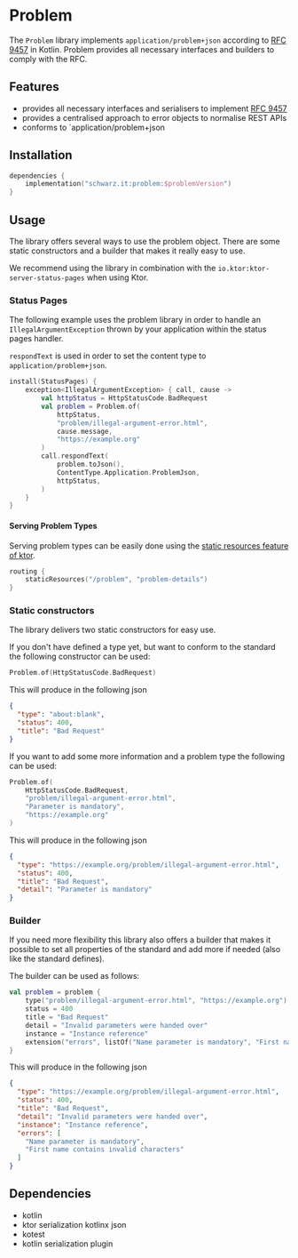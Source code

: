 # Problem

The `Problem` library implements `application/problem+json` according to [RFC 9457](https://datatracker.ietf.org/doc/rfc9457/) in Kotlin. Problem provides all necessary interfaces and builders to comply with the RFC.

## Features
  - provides all necessary interfaces and serialisers to implement [RFC 9457](https://datatracker.ietf.org/doc/rfc9457/)
  - provides a centralised approach to error objects to normalise REST APIs
  - conforms to `application/problem+json

## Installation

```kotlin
dependencies {
    implementation("schwarz.it:problem:$problemVersion")
}
```


## Usage

The library offers several ways to use the problem object. There are some static constructors and a builder that makes it really easy to use.

We recommend using the library in combination with the `io.ktor:ktor-server-status-pages` when using Ktor.

### Status Pages

The following example uses the problem library in order to handle an `IllegalArgumentException` thrown by your application within the status pages handler.

`respondText` is used in order to set the content type to `application/problem+json`.

```kotlin
install(StatusPages) {
    exception<IllegalArgumentException> { call, cause ->
        val httpStatus = HttpStatusCode.BadRequest
        val problem = Problem.of(
            httpStatus, 
            "problem/illegal-argument-error.html",
            cause.message,
            "https://example.org"
        )
        call.respondText(
            problem.toJson(),
            ContentType.Application.ProblemJson,
            httpStatus,
        )
    }
}
```


#### Serving Problem Types
Serving problem types can be easily done using the [static resources feature of ktor](https://ktor.io/docs/server-static-content.html#resources).
```kotlin
routing {
    staticResources("/problem", "problem-details")
}
```

### Static constructors
The library delivers two static constructors for easy use.

If you don't have defined a type yet, but want to conform to the standard the following constructor can be used:
```kotlin
Problem.of(HttpStatusCode.BadRequest)
```
This will produce in the following json
```json
{
  "type": "about:blank",
  "status": 400,
  "title": "Bad Request"
}
```

If you want to add some more information and a problem type the following can be used:
```kotlin
Problem.of(
    HttpStatusCode.BadRequest, 
    "problem/illegal-argument-error.html", 
    "Parameter is mandatory", 
    "https://example.org"
)
```
This will produce in the following json
```json
{
  "type": "https://example.org/problem/illegal-argument-error.html",
  "status": 400,
  "title": "Bad Request",
  "detail": "Parameter is mandatory"
}
```

### Builder
If you need more flexibility this library also offers a builder that makes it possible to set all properties of the standard and add more if needed (also like the standard defines).

The builder can be used as follows:
```kotlin
val problem = problem {
    type("problem/illegal-argument-error.html", "https://example.org")
    status = 400
    title = "Bad Request"
    detail = "Invalid parameters were handed over"
    instance = "Instance reference"
    extension("errors", listOf("Name parameter is mandatory", "First name contains invalid characters"))
}
```
This will produce in the following json
```json
{
  "type": "https://example.org/problem/illegal-argument-error.html",
  "status": 400,
  "title": "Bad Request",
  "detail": "Invalid parameters were handed over",
  "instance": "Instance reference",
  "errors": [
    "Name parameter is mandatory",
    "First name contains invalid characters"
  ]
}
```



## Dependencies

- kotlin
- ktor serialization kotlinx json
- kotest
- kotlin serialization plugin